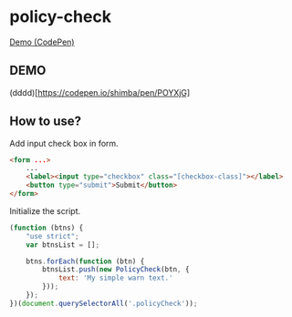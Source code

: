 # policy-check
[Demo (CodePen)](https://codepen.io/shimba/pen/POYXjG)
## DEMO ##
(dddd)[https://codepen.io/shimba/pen/POYXjG]
## How to use? ##

Add input check box in form.

```html
<form ...>
    ...
    <label><input type="checkbox" class="[checkbox-class]"></label>
    <button type="submit">Submit</button>
</form>
```

Initialize the script.
```javascript
(function (btns) {
    "use strict";
    var btnsList = [];

    btns.forEach(function (btn) {
        btnsList.push(new PolicyCheck(btn, {
            text: 'My simple warn text.'
        }));
    });
})(document.querySelectorAll('.policyCheck'));
```
